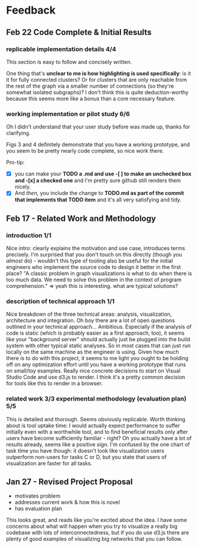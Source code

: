 # Feedback

## Feb 22 Code Complete & Initial Results

### replicable implementation details 4/4
This section is easy to follow and concisely written.

One thing that's **unclear to me is how highlighting is used specifically**: is it
it for fully connected clusters? Or for clusters that are only reachable from
the rest of the graph via a smaller number of connections (so they're
somewhat isolated subgraphs)?  I don't think this is quite deduction-worthy because this seems more like a bonus than a core necessary feature.

### working implementation or pilot study 6/6
Oh I didn't understand that your user study before was made up, thanks for
clarifying.

Figs 3 and 4 definitely demonstrate that you have a working prototype, and you
seem to be pretty nearly code complete, so nice work there.

Pro-tip: 
- [x] you can make your **TODO a .md and use -[ ] to make an unchecked box and -[x] a checked one** and I'm pretty sure github still renders them nicely.
- [x] And *then*, you include the change to **TODO.md as part of the commit that implements that TODO item** and it's all very satisfying and tidy.

## Feb 17 - Related Work and Methodology
### introduction 1/1 
Nice intro: clearly explains the motivation and use case, introduces terms precisely. I'm surprised that you don't touch on this directly (though you *almost* do) - wouldn't this type of tooling also be useful for the initial engineers who implement the source code to design it better in the first place? "A classic problem in graph visualizations is what to do when there is too much data. We need to solve this problem in the context of program comprehension." => yeah this is interesting. what are typical solutions? 

### description of technical approach 1/1
Nice breakdown of the three technical areas: analysis, visualization, architecture and integration. Oh boy there are a lot of open questions outlined in your technical approach... Ambitious. Especially if the analysis of code is static (which is probably easier as a first approach, too), it seems like your "background server" should actually just be plugged into the build system with other typical static analyses. So in most cases that can just run locally on the same machine as the engineer is using. Given how much there is to do with this project, it seems to me light you ought to be holding off on any optimization effort until you have a working prototype that runs on small/toy examples. Really nice concrete decisions to start on Visual Studio Code and use d3.js to render. I think it's a pretty common decision for tools like this to render in a browser. 

### related work 3/3 experimental methodology (evaluation plan) 5/5 
This is detailed and thorough. Seems obviously replicable. Worth thinking about is tool uptake time: I would actually expect performance to suffer initially even with a worthwhile tool, and to find beneficial results only after users have become sufficiently familiar - right? Oh you actually have a lot of results already, seems like a positive sign. I'm confused by the one chart of task time you have though: it doesn't look like visualization users outperform non-users for tasks C or D, but you state that users of visualization are faster for all tasks.

## Jan 27 - Revised Project Proposal 
+ motivates problem 
+ addresses current work & how this is novel 
+ has evaluation plan 

This looks great, and reads like you're excited about the idea. I have some concerns about what will happen when you try to visualize a really big codebase with lots of interconnectedness, but if you do use d3.js there are plenty of good examples of visualizing big networks that you can follow.
